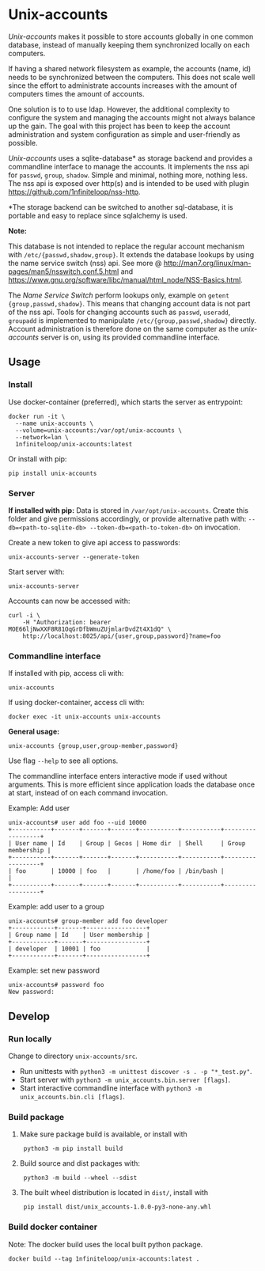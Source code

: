 # Unix-accounts

_Unix-accounts_ makes it possible to store accounts globally in one common
database, instead of manually keeping them synchronized locally on each
computers.

If having a shared network filesystem as example, the accounts (name, id) needs
to be synchronized between the computers. This does not scale well since the
effort to administrate accounts increases with the amount of computers times
the amount of accounts.

One solution is to to use ldap. However, the additional complexity to configure
the system and managing the accounts might not always balance up the gain. The
goal with this project has been to keep the account administration and system
configuration as simple and user-friendly as possible.

_Unix-accounts_ uses a sqlite-database* as storage backend and provides a
commandline interface to manage the accounts. It implements the nss api for
`passwd`, `group`, `shadow`. Simple and minimal, nothing more, nothing less.
The nss api is exposed over http(s) and is intended to be used with plugin
<https://github.com/1nfiniteloop/nss-http>.

*The storage backend can be switched to another sql-database, it is portable
and easy to replace since sqlalchemy is used.

__Note:__

This database is not intended to replace the regular account mechanism with
`/etc/{passwd,shadow,group}`. It extends the database lookups by using the name
service switch (nss) api. See more @
<http://man7.org/linux/man-pages/man5/nsswitch.conf.5.html>
and <https://www.gnu.org/software/libc/manual/html_node/NSS-Basics.html>.

The _Name Service Switch_ perform lookups only, example on
`getent {group,passwd,shadow}`. This means that changing account data is not
part of the nss api. Tools for changing accounts such as `passwd`, `useradd`,
`groupadd` is implemented to manipulate `/etc/{group,passwd,shadow}` directly.
Account administration is therefore done on the same computer as the
_unix-accounts_ server is on, using its provided commandline interface.

## Usage

### Install

Use docker-container (preferred), which starts the server as entrypoint:

    docker run -it \
      --name unix-accounts \
      --volume=unix-accounts:/var/opt/unix-accounts \
      --network=lan \
      1nfiniteloop/unix-accounts:latest

Or install with pip:

    pip install unix-accounts

### Server

__If installed with pip:__ Data is stored in `/var/opt/unix-accounts`. Create
this folder and give permissions accordingly, or provide alternative path with:
`--db=<path-to-sqlite-db> --token-db=<path-to-token-db>` on invocation.

Create a new token to give api access to passwords:

    unix-accounts-server --generate-token

Start server with:

    unix-accounts-server

Accounts can now be accessed with:

    curl -i \
        -H "Authorization: bearer MOE66ljNwXXF8R81OqGrDfbWmuZUjmlarDvdZt4X1dQ" \
        http://localhost:8025/api/{user,group,password}?name=foo

### Commandline interface

If installed with pip, access cli with:

    unix-accounts

If using docker-container, access cli with:

    docker exec -it unix-accounts unix-accounts

__General usage:__

    unix-accounts {group,user,group-member,password}

Use flag `--help` to see all options.

The commandline interface enters interactive mode if used without arguments.
This is more efficient since application loads the database once at start,
instead of on each command invocation.

Example: Add user

    unix-accounts# user add foo --uid 10000
    +-----------+-------+-------+-------+-----------+-----------+------------------+
    | User name | Id    | Group | Gecos | Home dir  | Shell     | Group membership |
    +-----------+-------+-------+-------+-----------+-----------+------------------+
    | foo       | 10000 | foo   |       | /home/foo | /bin/bash |                  |
    +-----------+-------+-------+-------+-----------+-----------+------------------+

Example: add user to a group

    unix-accounts# group-member add foo developer
    +------------+-------+-----------------+
    | Group name | Id    | User membership |
    +------------+-------+-----------------+
    | developer  | 10001 | foo             |
    +------------+-------+-----------------+

Example: set new password

    unix-accounts# password foo
    New password:

## Develop

### Run locally

Change to directory `unix-accounts/src`.

* Run unittests with `python3 -m unittest discover -s . -p "*_test.py"`.
* Start server with `python3 -m unix_accounts.bin.server [flags]`.
* Start interactive commandline interface with `python3 -m unix_accounts.bin.cli [flags]`.

### Build package

1. Make sure package build is available, or install with

        python3 -m pip install build

2. Build source and dist packages with:

        python3 -m build --wheel --sdist

3. The built wheel distribution is located in `dist/`, install with

        pip install dist/unix_accounts-1.0.0-py3-none-any.whl

### Build docker container

Note: The docker build uses the local built python package.

    docker build --tag 1nfiniteloop/unix-accounts:latest .
